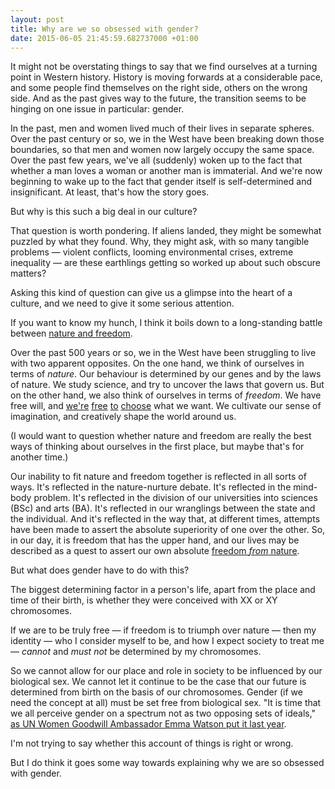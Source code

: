 ```yaml
---
layout: post
title: Why are we so obsessed with gender?
date: 2015-06-05 21:45:59.682737000 +01:00
---
```

It might not be overstating things to say that we find ourselves at a turning point in Western history. History is moving forwards at a considerable pace, and some people find themselves on the right side, others on the wrong side. And as the past gives way to the future, the transition seems to be hinging on one issue in particular: gender.

In the past, men and women lived much of their lives in separate spheres. Over the past century or so, we in the West have been breaking down those boundaries, so that men and women now largely occupy the same space. Over the past few years, we've all (suddenly) woken up to the fact that whether a man loves a woman or another man is immaterial. And we're now beginning to wake up to the fact that gender itself is self-determined and insignificant. At least, that's how the story goes.

But why is this such a big deal in our culture?

That question is worth pondering. If aliens landed, they might be somewhat puzzled by what they found. Why, they might ask, with so many tangible problems &mdash; violent conflicts, looming environmental crises, extreme inequality &mdash; are these earthlings getting so worked up about such obscure matters?

Asking this kind of question can give us a glimpse into the heart of a culture, and we need to give it some serious attention.

If you want to know my hunch, I think it boils down to a long-standing battle between [nature and freedom](http://kgsvr.net/dooy/gm.html#nfgm).

Over the past 500 years or so, we in the West have been struggling to live with two apparent opposites. On the one hand, we think of ourselves in terms of _nature_. Our behaviour is determined by our genes and by the laws of nature. We study science, and try to uncover the laws that govern us. But on the other hand, we also think of ourselves in terms of _freedom_. We have free will, and [we're](/2006/09/17/opto-ergo-sum-1-six-choices-before-breakfast/) [free](/2006/10/20/opto-ergo-sum-2-i-choose-therefore-i-am/) [to](/2007/09/22/opto-ergo-sum-3-you-are-what-you-listen-to/) [choose](/2008/01/17/opto-ergo-sum-4-free-to-choose/) what we want. We cultivate our sense of imagination, and creatively shape the world around us.

(I would want to question whether nature and freedom are really the best ways of thinking about ourselves in the first place, but maybe that's for another time.)

Our inability to fit nature and freedom together is reflected in all sorts of ways. It's reflected in the nature-nurture debate. It's reflected in the mind-body problem. It's reflected in the division of our universities into sciences (BSc) and arts (BA). It's reflected in our wranglings between the state and the individual. And it's reflected in the way that, at different times, attempts have been made to assert the absolute superiority of one over the other. So, in our day, it is freedom that has the upper hand, and our lives may be described as a quest to assert our own absolute [freedom _from_ nature](/2013/02/18/freedom-from-nature/).

But what does gender have to do with this?

The biggest determining factor in a person's life, apart from the place and time of their birth, is whether they were conceived with XX or XY chromosomes.

If we are to be truly free &mdash; if freedom is to triumph over nature &mdash; then my identity &mdash; who I consider myself to be, and how I expect society to treat me &mdash; _cannot_ and _must not_ be determined by my chromosomes.

So we cannot allow for our place and role in society to be influenced by our biological sex. We cannot let it continue to be the case that our future is determined from birth on the basis of our chromosomes. Gender (if we need the concept at all) must be set free from biological sex. "It is time that we all perceive gender on a spectrum not as two opposing sets of ideals," [as UN Women Goodwill Ambassador Emma Watson put it last year](http://www.unwomen.org/en/news/stories/2014/9/emma-watson-gender-equality-is-your-issue-too).

I'm not trying to say whether this account of things is right or wrong.

But I do think it goes some way towards explaining why we are so obsessed with gender.
